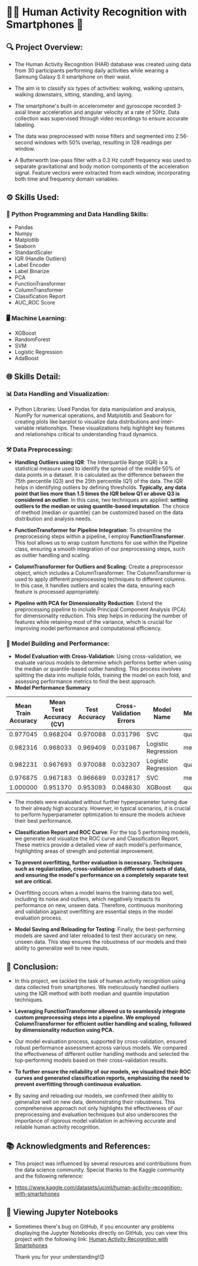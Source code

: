 # 🏃‍♂️ Human Activity Recognition with Smartphones 📱

## 🔍 Project Overview:
* The Human Activity Recognition (HAR) database was created using data from 30 participants performing daily activities while wearing a Samsung Galaxy S II smartphone on their waist.

* The aim is to classify six types of activities: walking, walking upstairs, walking downstairs, sitting, standing, and laying.

* The smartphone's built-in accelerometer and gyroscope recorded 3-axial linear acceleration and angular velocity at a rate of 50Hz. Data collection was supervised through video recordings to ensure accurate labeling.

* The data was preprocessed with noise filters and segmented into 2.56-second windows with 50% overlap, resulting in 128 readings per window.

* A Butterworth low-pass filter with a 0.3 Hz cutoff frequency was used to separate gravitational and body motion components of the acceleration signal. Feature vectors were extracted from each window, incorporating both time and frequency domain variables.

## ⚙️ Skills Used:
### 🐍 Python Programming and Data Handling Skills:
* Pandas
* Numpy
* Matplotlib
* Seaborn
* StandardScaler
* IQR (Handle Outliers)
* Label Encoder
* Label Binarize
* PCA
* FunctionTransformer
* ColumnTransformer
* Classification Report
* AUC_ROC Score
### 🖥️ Machine Learning:
* XGBoost 
* RandomForest
* SVM
* Logistic Regression
* AdaBoost

## 🌐 Skills Detail:
### 📊 Data Handling and Visualization:
* Python Libraries: Used Pandas for data manipulation and analysis, NumPy for numerical operations, and Matplotlib and Seaborn for creating  plots like barplot to visualize data distributions and inter-variable relationships. These visualizations help highlight key features and relationships critical to understanding fraud dynamics.

### ⚒️ Data Preprocessing:
* **Handling Outliers using IQR**: The Interquartile Range (IQR) is a statistical measure used to identify the spread of the middle 50% of data points in a dataset. It is calculated as the difference between the 75th percentile (Q3) and the 25th percentile (Q1) of the data. The IQR helps in identifying outliers by defining thresholds. **Typically, any data point that lies more than 1.5 times the IQR below Q1 or above Q3 is considered an outlier.** In this case, two techniques are applied: **setting outliers to the median or using quantile-based imputation**. The choice of method (median or quantile) can be customized based on the data distribution and analysis needs.

* **FunctionTransformer for Pipeline Integration**: To streamline the preprocessing steps within a pipeline, I employ **FunctionTransformer**. This tool allows us to wrap custom functions for use within the Pipeline class, ensuring a smooth integration of our preprocessing steps, such as outlier handling and scaling.

* **ColumnTransformer for Outliers and Scaling**: Create a preprocessor object, which includes a ColumnTransformer. The ColumnTransformer is used to apply different preprocessing techniques to different columns. In this case, it handles outliers and scales the data, ensuring each feature is processed appropriately.

* **Pipeline with PCA for Dimensionality Reduction**: Extend the preprocessing pipeline to include Principal Component Analysis (PCA) for dimensionality reduction. This step helps in reducing the number of features while retaining most of the variance, which is crucial for improving model performance and computational efficiency.

### 🤖 Model Building and Performance:
* **Model Evaluation with Cross-Validation**: Using cross-validation, we evaluate various models to determine which performs better when using the median or quantile-based outlier handling. This process involves splitting the data into multiple folds, training the model on each fold, and assessing performance metrics to find the best approach.
* **Model Performance Summary**
  
| Mean Train Accuracy | Mean Test Accuracy (CV) | Test Accuracy | Cross-Validation Errors | Model Name           | Method  |
|---------------------|-------------------------|---------------|-------------------------|----------------------|---------|
| 0.977045            | 0.968204                | 0.970088      | 0.031796                | SVC                  | quantile|
| 0.982316            | 0.968033                | 0.969409      | 0.031967                | Logistic Regression  | median  |
| 0.982231            | 0.967693                | 0.970088      | 0.032307                | Logistic Regression  | quantile|
| 0.976875            | 0.967183                | 0.966689      | 0.032817                | SVC                  | median  |
| 1.000000            | 0.951370                | 0.953093      | 0.048630                | XGBoost              | quantile|

* The models were evaluated without further hyperparameter tuning due to their already high accuracy. However, in typical scenarios, it is crucial to perform hyperparameter optimization to ensure the models achieve their best performance.

* **Classification Report and ROC Curve**: For the top 5 performing models, we generate and visualize the ROC curve and Classification Report. These metrics provide a detailed view of each model's performance, highlighting areas of strength and potential improvement.

* **To prevent overfitting, further evaluation is necessary. Techniques such as regularization, cross-validation on different subsets of data, and ensuring the model's performance on a completely separate test set are critical.**

* Overfitting occurs when a model learns the training data too well, including its noise and outliers, which negatively impacts its performance on new, unseen data. Therefore, continuous monitoring and validation against overfitting are essential steps in the model evaluation process.

* **Model Saving and Reloading for Testing**: Finally, the best-performing models are saved and later reloaded to test their accuracy on new, unseen data. This step ensures the robustness of our models and their ability to generalize well to new inputs.

## 📜 Conclusion:
* In this project, we tackled the task of human activity recognition using data collected from smartphones. We meticulously handled outliers using the IQR method with both median and quantile imputation techniques.

*  **Leveraging FunctionTransformer allowed us to seamlessly integrate custom preprocessing steps into a pipeline. We employed ColumnTransformer for efficient outlier handling and scaling, followed by dimensionality reduction using PCA.**

* Our model evaluation process, supported by cross-validation, ensured robust performance assessment across various models. We compared the effectiveness of different outlier handling methods and selected the top-performing models based on their cross-validation results.

* **To further ensure the reliability of our models, we visualized their ROC curves and generated classification reports, emphasizing the need to prevent overfitting through continuous evaluation.**

* By saving and reloading our models, we confirmed their ability to generalize well on new data, demonstrating their robustness. This comprehensive approach not only highlights the effectiveness of our preprocessing and evaluation techniques but also underscores the importance of rigorous model validation in achieving accurate and reliable human activity recognition.

## 📚 Acknowledgments and References:
* This project was influenced by several resources and contributions from the data science community. Special thanks to the Kaggle community and the following reference:

* https://www.kaggle.com/datasets/uciml/human-activity-recognition-with-smartphones

## 📄 Viewing Jupyter Notebooks
* Sometimes there's bug on GitHub, if you encounter any problems displaying the Jupyter Notebooks directly on GitHub, you can view this project with the following link:
  [Human Activity Recognition with Smartphones](https://nbviewer.org/github/Eric-Chung-0511/Learning-Record/blob/main/Data%20Science%20Projects/Human%20Activity%20Recognition%20with%20Smartphones/Human%20Activity%20Recognition%20with%20Smartphones%20_Eric.ipynb)

  Thank you for your understanding!😊


  
